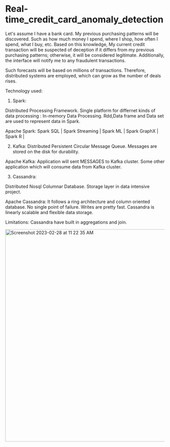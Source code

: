 # Real-time_credit_card_anomaly_detection

Let's assume I have a bank card. My previous purchasing patterns will be discovered. Such as how much money I spend, where I shop, how often I spend, what I buy, etc. Based on this knowledge, My current credit transaction will be suspected of deception if it differs from my previous purchasing patterns; otherwise, it will be considered legitimate. Additionally, the interface will notify me to any fraudulent transactions.

Such forecasts will be based on millions of transactions. Therefore, distributed systems are employed, which can grow as the number of deals rises.

Technology used:

1. Spark:

Distributed Processing Framework.
Single platform for differnet kinds of data processing : In-memory Data Processing.
Rdd,Data frame and Data set are used to represent data in Spark.


Apache Spark: 
Spark SQL |
Spark Streaming |
Spark ML |
Spark GraphX |
Spark R |


2. Kafka:
Distributed Persistent Circular Message Queue.
Messages are stored on the disk for durability.


Apache Kafka:
Application will sent MESSAGES to Kafka cluster.
Some other application which will consume data from Kafka cluster.


3. Cassandra:

Distributed Nosql Columnar Database.
Storage layer in data intensive project.

Apache Cassandra:
It follows a ring architecture and column oriented database.
No single point of failure.
Writes are pretty fast.
Cassandra is linearly scalable and flexible data storage.

Limitations:
Cassandra have built in aggregations and join.









<img width="671" alt="Screenshot 2023-02-28 at 11 22 35 AM" src="https://user-images.githubusercontent.com/37536963/222216992-84703385-009c-4767-83fa-1de58452ac5a.png">





